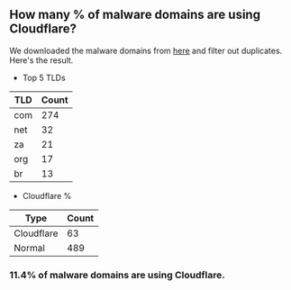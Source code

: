 ## How many % of malware domains are using Cloudflare?


We downloaded the malware domains from [here](https://urlhaus.abuse.ch) and filter out duplicates.
Here's the result.


[//]: # (start replacement)


- Top 5 TLDs

| TLD | Count |
| --- | --- |
| com | 274 |
| net | 32 |
| za | 21 |
| org | 17 |
| br | 13 |


- Cloudflare %

| Type | Count |
| --- | --- |
| Cloudflare | 63 |
| Normal | 489 |


### 11.4% of malware domains are using Cloudflare.
